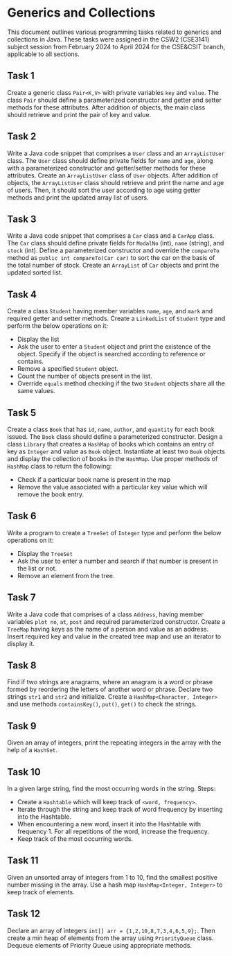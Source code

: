 # Generics and Collections

This document outlines various programming tasks related to generics and collections in Java. These tasks were assigned in the CSW2 (CSE3141) subject session from February 2024 to April 2024 for the CSE&CSIT branch, applicable to all sections.

## Task 1

Create a generic class `Pair<K,V>` with private variables `key` and `value`. The class `Pair` should define a parameterized constructor and getter and setter methods for these attributes. After addition of objects, the main class should retrieve and print the pair of key and value.

## Task 2

Write a Java code snippet that comprises a `User` class and an `ArrayListUser` class. The `User` class should define private fields for `name` and `age`, along with a parameterized constructor and getter/setter methods for these attributes. Create an `ArrayListUser` class of `User` objects. After addition of objects, the `ArrayListUser` class should retrieve and print the name and age of users. Then, it should sort the user according to age using getter methods and print the updated array list of users.

## Task 3

Write a Java code snippet that comprises a `Car` class and a `CarApp` class. The `Car` class should define private fields for `ModalNo` (int), `name` (string), and `stock` (int). Define a parameterized constructor and override the `compareTo` method as `public int compareTo(Car car)` to sort the car on the basis of the total number of stock. Create an `ArrayList` of `Car` objects and print the updated sorted list.

## Task 4

Create a class `Student` having member variables `name`, `age`, and `mark` and required getter and setter methods. Create a `LinkedList` of `Student` type and perform the below operations on it:
- Display the list
- Ask the user to enter a `Student` object and print the existence of the object. Specify if the object is searched according to reference or contains.
- Remove a specified `Student` object.
- Count the number of objects present in the list.
- Override `equals` method checking if the two `Student` objects share all the same values.

## Task 5

Create a class `Book` that has `id`, `name`, `author`, and `quantity` for each book issued. The `Book` class should define a parameterized constructor. Design a class `Library` that creates a `HashMap` of books which contains an entry of key as `Integer` and value as `Book` object. Instantiate at least two `Book` objects and display the collection of books in the `HashMap`. Use proper methods of `HashMap` class to return the following:
- Check if a particular book name is present in the map
- Remove the value associated with a particular key value which will remove the book entry.

## Task 6

Write a program to create a `TreeSet` of `Integer` type and perform the below operations on it:
- Display the `TreeSet`
- Ask the user to enter a number and search if that number is present in the list or not.
- Remove an element from the tree.

## Task 7

Write a Java code that comprises of a class `Address`, having member variables `plot no`, `at`, `post` and required parameterized constructor. Create a `TreeMap` having keys as the name of a person and value as an address. Insert required key and value in the created tree map and use an iterator to display it.

## Task 8

Find if two strings are anagrams, where an anagram is a word or phrase formed by reordering the letters of another word or phrase. Declare two strings `str1` and `str2` and initialize. Create a `HashMap<Character, Integer>` and use methods `containsKey()`, `put()`, `get()` to check the strings.

## Task 9

Given an array of integers, print the repeating integers in the array with the help of a `HashSet`.

## Task 10

In a given large string, find the most occurring words in the string. Steps:
- Create a `Hashtable` which will keep track of `<word, frequency>`.
- Iterate through the string and keep track of word frequency by inserting into the Hashtable.
- When encountering a new word, insert it into the Hashtable with frequency 1. For all repetitions of the word, increase the frequency.
- Keep track of the most occurring words.

## Task 11

Given an unsorted array of integers from 1 to 10, find the smallest positive number missing in the array. Use a hash map `HashMap<Integer, Integer>` to keep track of elements.

## Task 12

Declare an array of integers `int[] arr = {1,2,10,8,7,3,4,6,5,9};`. Then create a min heap of elements from the array using `PriorityQueue` class. Dequeue elements of Priority Queue using appropriate methods.
